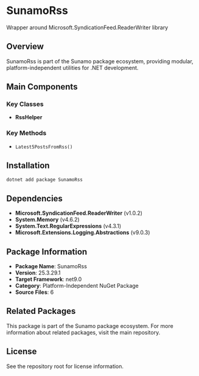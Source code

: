 # SunamoRss

Wrapper around Microsoft.SyndicationFeed.ReaderWriter library

## Overview

SunamoRss is part of the Sunamo package ecosystem, providing modular, platform-independent utilities for .NET development.

## Main Components

### Key Classes

- **RssHelper**

### Key Methods

- `Latest5PostsFromRss()`

## Installation

```bash
dotnet add package SunamoRss
```

## Dependencies

- **Microsoft.SyndicationFeed.ReaderWriter** (v1.0.2)
- **System.Memory** (v4.6.2)
- **System.Text.RegularExpressions** (v4.3.1)
- **Microsoft.Extensions.Logging.Abstractions** (v9.0.3)

## Package Information

- **Package Name**: SunamoRss
- **Version**: 25.3.29.1
- **Target Framework**: net9.0
- **Category**: Platform-Independent NuGet Package
- **Source Files**: 6

## Related Packages

This package is part of the Sunamo package ecosystem. For more information about related packages, visit the main repository.

## License

See the repository root for license information.
